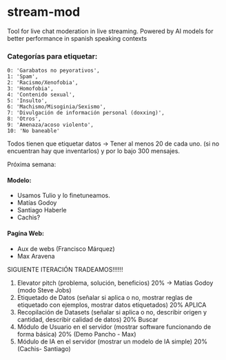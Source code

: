 # stream-mod
Tool for live chat moderation in live streaming. Powered by AI models for better performance in spanish speaking contexts


### Categorías para etiquetar:
    0: 'Garabatos no peyorativos',
    1: 'Spam',
    2: 'Racismo/Xenofobia',
    3: 'Homofobia',
    4: 'Contenido sexual',
    5: 'Insulto',
    6: 'Machismo/Misoginia/Sexismo',
    7: 'Divulgación de información personal (doxxing)',
    8: 'Otros',
    9: 'Amenaza/acoso violento',
    10: 'No baneable'


Todos tienen que etiquetar datos -> Tener al menos 20 de cada uno. (si no encuentran hay que inventarlos) y por lo bajo 300 mensajes.



Próxima semana:

#### Modelo:
- Usamos Tulio y lo finetuneamos.
- Matías Godoy
- Santiago Haberle
- Cachis?
#### Pagína Web:
- Aux de webs (Francisco Márquez)
- Max Aravena

SIGUIENTE ITERACIÓN TRADEAMOS!!!!!!



1. Elevator pitch (problema, solución, beneficios) 20% -> Matías Godoy (modo Steve Jobs)
2. Etiquetado de Datos (señalar si aplica o no, mostrar reglas de etiquetado con ejemplos, mostrar datos etiquetados) 20% APLICA
3. Recopilación de Datasets (señalar si aplica o no, describir origen y cantidad, describir calidad de datos) 20% Buscar
4. Módulo de Usuario en el servidor (mostrar software funcionando de forma básica) 20% (Demo Pancho - Max)
5. Módulo de IA en el servidor (mostrar un modelo de IA simple) 20% (Cachis- Santiago)
